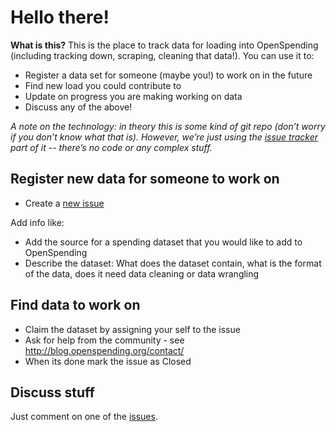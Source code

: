 # Hello there!

**What is this?** This is the place to track data for loading into OpenSpending (including tracking down, scraping, cleaning that data!). You can use it to:

- Register a data set for someone (maybe you!) to work on in the future
- Find new load you could contribute to
- Update on progress you are making working on data
- Discuss any of the above!

*A note on the technology: in theory this is some kind of git repo (don’t worry if you don’t know what that is). However, we’re just using the [issue tracker](issues/) part of it -- there’s no code or any complex stuff.*

## Register new data for someone to work on

- Create a [new issue](issues/new)

Add info like:

- Add the source for a spending dataset that you would like to add to OpenSpending
- Describe the dataset: What does the dataset contain, what is the format of the data, does it need data cleaning or data wrangling

## Find data to work on

- Claim the dataset by assigning your self to the issue
- Ask for help from the community - see http://blog.openspending.org/contact/
- When its done mark the issue as Closed

## Discuss stuff

Just comment on one of the [issues][]. 

[issues]: issues/
